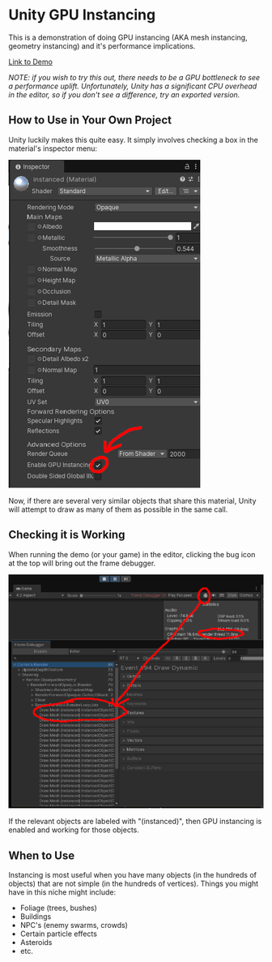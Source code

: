 # Unity GPU Instancing

This is a demonstration of doing GPU instancing (AKA mesh instancing, geometry
instancing) and it's performance implications.

[Link to Demo](https://kartoffelsaft.itch.io/unity-instancing-demo?secret=UNM6qJUrPki51TAxyNPBALC35I)

*NOTE: if you wish to try this out, there needs to be a GPU bottleneck to see a
performance uplift. Unfortunately, Unity has a significant CPU overhead in the
editor, so if you don't see a difference, try an exported version.*

## How to Use in Your Own Project

Unity luckily makes this quite easy. It simply involves checking a box in the
material's inspector menu:

![](./images/howtoenable.png)

Now, if there are several very similar objects that share this material, Unity
will attempt to draw as many of them as possible in the same call.

## Checking it is Working

When running the demo (or your game) in the editor, clicking the bug icon at
the top will bring out the frame debugger.

![](./images/debug.png)

If the relevant objects are labeled with "(instanced)", then GPU instancing is
enabled and working for those objects.

## When to Use

Instancing is most useful when you have many objects (in the hundreds of
objects) that are not simple (in the hundreds of vertices). Things you might
have in this niche might include:

- Foliage (trees, bushes)
- Buildings
- NPC's (enemy swarms, crowds)
- Certain particle effects
- Asteroids
- etc.
